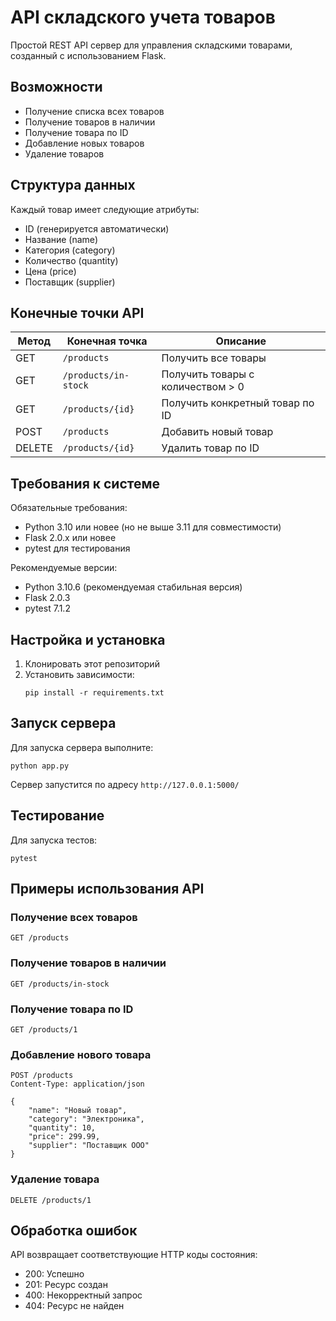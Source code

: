 # API складского учета товаров

Простой REST API сервер для управления складскими товарами, созданный с использованием Flask.

## Возможности

- Получение списка всех товаров
- Получение товаров в наличии
- Получение товара по ID
- Добавление новых товаров
- Удаление товаров

## Структура данных

Каждый товар имеет следующие атрибуты:
- ID (генерируется автоматически)
- Название (name)
- Категория (category)
- Количество (quantity)
- Цена (price)
- Поставщик (supplier)

## Конечные точки API

| Метод | Конечная точка | Описание |
|--------|----------|-------------|
| GET | `/products` | Получить все товары |
| GET | `/products/in-stock` | Получить товары с количеством > 0 |
| GET | `/products/{id}` | Получить конкретный товар по ID |
| POST | `/products` | Добавить новый товар |
| DELETE | `/products/{id}` | Удалить товар по ID |

## Требования к системе

Обязательные требования:
- Python 3.10 или новее (но не выше 3.11 для совместимости)
- Flask 2.0.x или новее
- pytest для тестирования

Рекомендуемые версии:
- Python 3.10.6 (рекомендуемая стабильная версия)
- Flask 2.0.3
- pytest 7.1.2

## Настройка и установка

1. Клонировать этот репозиторий
2. Установить зависимости:
   ```
   pip install -r requirements.txt
   ```

## Запуск сервера

Для запуска сервера выполните:
```
python app.py
```

Сервер запустится по адресу `http://127.0.0.1:5000/`

## Тестирование

Для запуска тестов:
```
pytest
```

## Примеры использования API

### Получение всех товаров
```
GET /products
```

### Получение товаров в наличии
```
GET /products/in-stock
```

### Получение товара по ID
```
GET /products/1
```

### Добавление нового товара
```
POST /products
Content-Type: application/json

{
    "name": "Новый товар",
    "category": "Электроника",
    "quantity": 10,
    "price": 299.99,
    "supplier": "Поставщик ООО"
}
```

### Удаление товара
```
DELETE /products/1
```

## Обработка ошибок

API возвращает соответствующие HTTP коды состояния:
- 200: Успешно
- 201: Ресурс создан
- 400: Некорректный запрос
- 404: Ресурс не найден 
